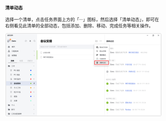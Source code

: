 #### 清单动态

选择一个清单，点击任务界面上方的「···」图标，然后选择「清单动态」，即可在右侧看见此清单的全部动态，包括添加、删除、移动、完成任务等相关操作。

![winlistactivities](../../images/Windows/list/2.7.png)

